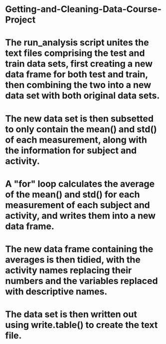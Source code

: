 # Getting-and-Cleaning-Data-Course-Project

# The run_analysis script unites the text files comprising the test and train data sets, first creating a new data frame for both test and train, then combining the two into a new data set with both original data sets.

# The new data set is then subsetted to only contain the mean() and std() of each measurement, along with the information for subject and activity.

# A "for" loop calculates the average of the mean() and std() for each measurement of each subject and activity, and writes them into a new data frame.

# The new data frame containing the averages is then tidied, with the activity names replacing their numbers and the variables replaced with descriptive names.

# The data set is then written out using write.table() to create the text file.